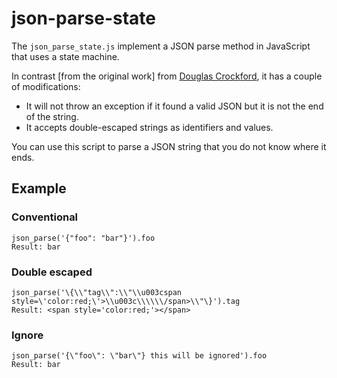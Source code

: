 json-parse-state
================

The `json_parse_state.js` implement a JSON parse method in JavaScript that uses a state machine.

In contrast [from the original work] from [Douglas Crockford], it has a couple of modifications:

  [Douglas Crockford]: https://github.com/douglascrockford/JSON-js

* It will not throw an exception if it found a valid JSON but it is not the end of the string.
* It accepts double-escaped strings as identifiers and values.

You can use this script to parse a JSON string that you do not know where it ends.

Example
-------

### Conventional

    json_parse('{"foo": "bar"}').foo
    Result: bar

### Double escaped

    json_parse('\{\\"tag\\":\\"\\u003cspan style=\'color:red;\'>\\u003c\\\\\\/span>\\"\}').tag
    Result: <span style='color:red;'></span>

### Ignore

    json_parse('{\"foo\": \"bar\"} this will be ignored').foo
    Result: bar
